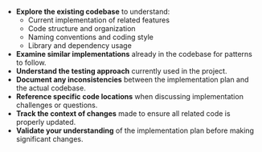 - **Explore the existing codebase** to understand:
  - Current implementation of related features
  - Code structure and organization
  - Naming conventions and coding style
  - Library and dependency usage
- **Examine similar implementations** already in the codebase for patterns to follow.
- **Understand the testing approach** currently used in the project.
- **Document any inconsistencies** between the implementation plan and the actual codebase.
- **Reference specific code locations** when discussing implementation challenges or questions.
- **Track the context of changes** made to ensure all related code is properly updated.
- **Validate your understanding** of the implementation plan before making significant changes. 